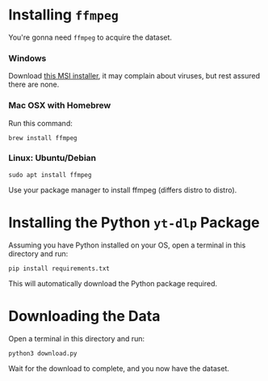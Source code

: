 <!-- # React + Vite

This template provides a minimal setup to get React working in Vite with HMR and some ESLint rules.

Currently, two official plugins are available:

- [@vitejs/plugin-react](https://github.com/vitejs/vite-plugin-react/blob/main/packages/plugin-react/README.md) uses [Babel](https://babeljs.io/) for Fast Refresh
- [@vitejs/plugin-react-swc](https://github.com/vitejs/vite-plugin-react-swc) uses [SWC](https://swc.rs/) for Fast Refresh -->

# Installing `ffmpeg`

You're gonna need `ffmpeg` to acquire the dataset.

### Windows
Download [this MSI installer](https://github.com/icedterminal/ffmpeg-installer/releases/download/6.1.1.20240201/FFmpeg_Essentials.msi),
it may complain about viruses, but rest assured there are none.

### Mac OSX with Homebrew
Run this command:
```
brew install ffmpeg
```

### Linux: Ubuntu/Debian
```
sudo apt install ffmpeg
```
Use your package manager to install ffmpeg (differs distro to distro).

# Installing the Python `yt-dlp` Package
Assuming you have Python installed on your OS, open a terminal in this directory and run:
```
pip install requirements.txt
```
This will automatically download the Python package required.

# Downloading the Data
Open a terminal in this directory and run:
```
python3 download.py
```
Wait for the download to complete, and you now have the dataset.
